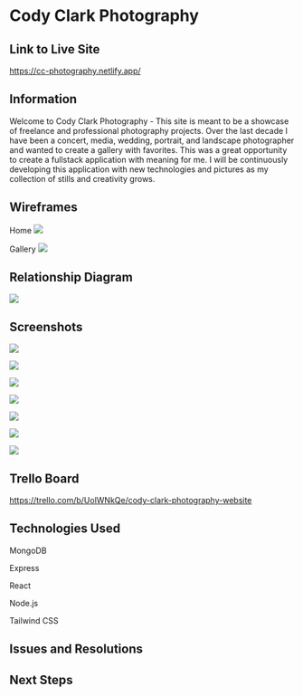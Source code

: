 # Cody Clark Photography 

## Link to Live Site

https://cc-photography.netlify.app/

## Information

Welcome to Cody Clark Photography - This site is meant to be a showcase of freelance and professional photography projects. Over the last decade I have been a concert, media, wedding, portrait, and landscape photographer and wanted to create a gallery with favorites. This was a great opportunity to create a fullstack application with meaning for me. I will be continuously developing this application with new technologies and pictures as my collection of stills and creativity grows.

## Wireframes

Home
![](public/images/Screen%20Shot%202023-03-13%20at%202.48.40%20PM.png)

Gallery
![](public/images/Screen%20Shot%202023-03-13%20at%203.01.45%20PM.png)

## Relationship Diagram

![](public/images/Screen%20Shot%202023-03-13%20at%202.36.29%20PM.png)

## Screenshots

![](public/images/Screen%20Shot%202023-03-13%20at%202.04.46%20PM.png)

![](public/images/Screen%20Shot%202023-03-13%20at%202.04.56%20PM.png)

![](public/images/Screen%20Shot%202023-03-13%20at%202.05.16%20PM.png)

![](public/images/Screen%20Shot%202023-03-13%20at%202.05.25%20PM.png)

![](public/images/Screen%20Shot%202023-03-13%20at%202.06.01%20PM.png)

![](public/images/Screen%20Shot%202023-03-13%20at%202.05.49%20PM.png)

![](public/images/Screen%20Shot%202023-03-13%20at%202.05.37%20PM.png)

## Trello Board

https://trello.com/b/UolWNkQe/cody-clark-photography-website

## Technologies Used

MongoDB

Express

React

Node.js

Tailwind CSS

## Issues and Resolutions

## Next Steps
